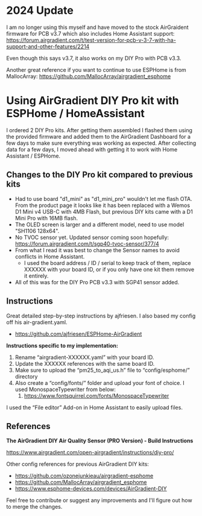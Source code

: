 # 2024 Update

I am no longer using this myself and have moved to the stock AirGraident firmware for PCB v3.7 which also includes Home Assistant support: https://forum.airgradient.com/t/test-version-for-pcb-v-3-7-with-ha-support-and-other-features/2214

Even though this says v3.7, it also works on my DIY Pro with PCB v3.3.

Another great reference if you want to continue to use ESPHome is from MallocArray: https://github.com/MallocArray/airgradient_esphome


# Using AirGradient DIY Pro kit with ESPHome / HomeAssistant

I ordered 2 DIY Pro kits. After getting them assembled I flashed them using the provided firmware and added them to the AirGradient Dashboard for a few days to make sure everything was working as expected. After collecting data for a few days, I moved ahead with getting it to work with Home Assistant / ESPHome.


## Changes to the DIY Pro kit compared to previous kits

- Had to use board "d1_mini" as "d1_mini_pro" wouldn't let me flash OTA. From the product page it looks like it has been replaced with a Wemos D1 Mini v4 USB-C with 4MB Flash, but previous DIY kits came with a D1 Mini Pro with 16MB flash. 
- The OLED screen is larger and a different model, need to use model "SH1106 128x64". 
- No TVOC sensor yet. Updated sensor coming soon hopefully: https://forum.airgradient.com/t/sgp40-tvoc-sensor/377/4
- From what I read it was best to change the Sensor names to avoid conflicts in Home Assistant. 
  - I used the board address / ID / serial to keep track of them, replace XXXXXX with your board ID, or if you only have one kit them remove it entirely.
- All of this was for the DIY Pro PCB v3.3 with SGP41 sensor added.  


## Instructions

Great detailed step-by-step instructions by ajfriesen.  I also based my config off his air-gradient.yaml. 
- https://github.com/ajfriesen/ESPHome-AirGradient

**Instructions specific to my implementation:** 
1. Rename “airgradient-XXXXXX.yaml” with your board ID.
2. Update the XXXXXX references with the same board ID.
3. Make sure to upload the “pm25_to_aqi_us.h” file to “config/esphome/” directory
4. Also create a “config/fonts/” folder and upload your font of choice. I used MonospaceTypewriter from below: 
   1. https://www.fontsquirrel.com/fonts/MonospaceTypewriter

I used the “File editor” Add-on in Home Assistant to easily upload files.


## References

**The AirGradient DIY Air Quality Sensor (PRO Version) - Build Instructions**

https://www.airgradient.com/open-airgradient/instructions/diy-pro/

Other config references for previous AirGradient DIY kits:
- https://github.com/ozonejunkieau/airgradient-esphome
- https://github.com/MallocArray/airgradient_esphome
- https://www.esphome-devices.com/devices/AirGradient-DIY


Feel free to contribute or suggest any improvements and I'll figure out how to merge the changes. 

